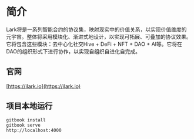 # 简介
Lark将是一系列智能合约的协议集，映射现实中的价值关系，以实现价值维度的元宇宙。整体将采用模块化、渐进式地设计，以实现可拓展、可叠加的协议效果。它将包含这些模块：去中心化社交Hive + DeFi + NFT + DAO + AI等。它将在DAO的组织形式下进行协作，以实现自组织自进化自完成。

## 官网
[https://ilark.io](https://ilark.io)


## 项目本地运行
```
gitbook install
gitbook serve
http://localhost:4000
```
